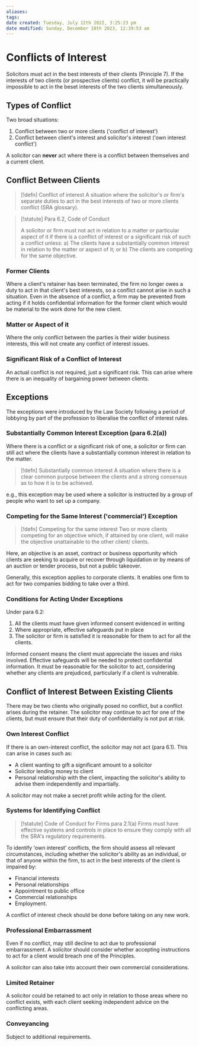 ```yaml
---
aliases: 
tags: 
date created: Tuesday, July 12th 2022, 3:25:23 pm
date modified: Sunday, December 10th 2023, 12:39:53 am
---
```


# Conflicts of Interest

Solicitors must act in the best interests of their clients (Principle 7). If the interests of two clients (or prospective clients) conflict, it will be practically impossible to act in the beset interests of the two clients simultaneously.

## Types of Conflict

Two broad situations:

1. Conflict between two or more clients ('conflict of interest')
2. Conflict between client's interest and solicitor's interest ('own interest conflict')

A solicitor can **never** act where there is a conflict between themselves and a current client.

## Conflict Between Clients

> [!defn] Conflict of interest
> A situation where the solicitor's or firm's separate duties to act in the best interests of two or more clients conflict (SRA glossary).

> [!statute] Para 6.2, Code of Conduct
> 
> A solicitor or firm must not act in relation to a matter or particular aspect of it if there is a conflict of interest or a significant risk of such a conflict unless:
> a) The clients have a substantially common interest in relation to the matter or aspect of it; or
> b) The clients are competing for the same objective.

### Former Clients

Where a client's retainer has been terminated, the firm no longer owes a duty to act in that client's best interests, so a conflict cannot arise in such a situation. Even in the absence of a conflict, a firm may be prevented from acting if it holds confidential information for the former client which would be material to the work done for the new client.

### Matter or Aspect of it

Where the only conflict between the parties is their wider business interests, this will not create any conflict of interest issues.

### Significant Risk of a Conflict of Interest

An actual conflict is not required, just a significant risk. This can arise where there is an inequality of bargaining power between clients.

## Exceptions

The exceptions were introduced by the Law Society following a period of lobbying by part of the profession to liberalise the conflict of interest rules.

### Substantially Common Interest Exception (para 6.2(a))

Where there is a conflict or a significant risk of one, a solicitor or firm can still act where the clients have a substantially common interest in relation to the matter.

> [!defn] Substantially common interest
> A situation where there is a clear common purpose between the clients and a strong consensus as to how it is to be achieved. 

e.g., this exception may be used where a solicitor is instructed by a group of people who want to set up a company.

### Competing for the Same Interest ('commercial') Exception

> [!defn] Competing for the same interest
> Two or more clients competing for an objective which, if attained by one client, will make the objective unattainable to the other client/ clients. 

Here, an objective is an asset, contract or business opportunity which clients are seeking to acquire or recover through liquidation or by means of an auction or tender process, but not a public takeover.

Generally, this exception applies to corporate clients. It enables one firm to act for two companies bidding to take over a third.

### Conditions for Acting Under Exceptions

Under para 6.2:

1. All the clients must have given informed consent evidenced in writing
2. Where appropriate, effective safeguards put in place
3. The solicitor or firm is satisfied it is reasonable for them to act for all the clients.

Informed consent means the client must appreciate the issues and risks involved. Effective safeguards will be needed to protect confidential information. It must be reasonable for the solicitor to act, considering whether any clients are prejudiced, particularly if a client is vulnerable.

## Conflict of Interest Between Existing Clients

There may be two clients who originally posed no conflict, but a conflict arises during the retainer. The solicitor may continue to act for one of the clients, but must ensure that their duty of confidentiality is not put at risk.

### Own Interest Conflict

If there is an own-interest conflict, the solicitor may not act (para 6.1). This can arise in cases such as:

- A client wanting to gift a significant amount to a solicitor
- Solicitor lending money to client
- Personal relationship with the client, impacting the solicitor's ability to advise them independently and impartially.

A solicitor may not make a secret profit while acting for the client.

### Systems for Identifying Conflict

> [!statute] Code of Conduct for Firms para 2.1(a)
> Firms must have effective systems and controls in place to ensure they comply with all the SRA's regulatory requirements. 

To identify 'own interest' conflicts, the firm should assess all relevant circumstances, including whether the solicitor's ability as an individual, or that of anyone within the firm, to act in the best interests of the client is impaired by:

- Financial interests
- Personal relationships
- Appointment to public office
- Commercial relationships
- Employment.

A conflict of interest check should be done before taking on any new work.

### Professional Embarrassment

Even if no conflict, may still decline to act due to professional embarrassment. A solicitor should consider whether accepting instructions to act for a client would breach one of the Principles.

A solicitor can also take into account their own commercial considerations.

### Limited Retainer

A solicitor could be retained to act only in relation to those areas where no conflict exists, with each client seeking independent advice on the conflicting areas.

### Conveyancing

Subject to additional requirements.
